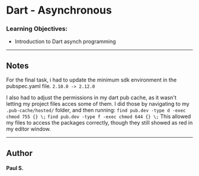 # Dart - Asynchronous

### Learning Objectives:
*    Introduction to Dart asynch programming

--- 
## Notes
For the final task, i had to update the minimum sdk environment in the pubspec.yaml file.
`2.10.0 -> 2.12.0`

I also had to adjust the permissions in my dart pub cache, as it wasn't letting my project files acces some of them.
I did those by navigating to my `.pub-cache/hosted/` folder, and then running:
`find pub.dev -type d -exec chmod 755 {} \;`
`find pub.dev -type f -exec chmod 644 {} \;`
This allowed my files to access the packages correctly, though they still showed as red in my editor window.

--- 
## Author 
#### Paul S.